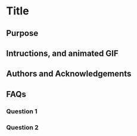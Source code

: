# Title

## Purpose 


## Intructions, and animated GIF

## Authors and Acknowledgements

## FAQs

### Question 1

### Question 2
